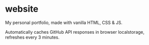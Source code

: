 # website

My personal portfolio, made with vanilla HTML, CSS & JS.

Automatically caches GitHub API responses in browser localstorage, refreshes every 3 minutes.
